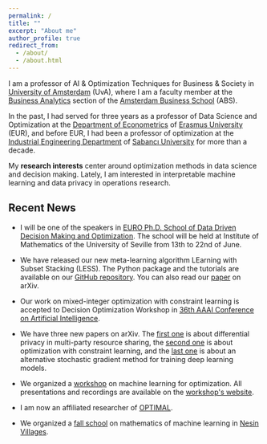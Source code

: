 ```yaml
---
permalink: /
title: ""
excerpt: "About me"
author_profile: true
redirect_from: 
  - /about/
  - /about.html
---
```



I am a professor of AI & Optimization Techniques for Business & Society in [University of Amsterdam](https://www.uva.nl/en) (UvA), where I am a faculty member at the [Business Analytics](https://abs.uva.nl/content/sections/operations-management/operations-management.html) section of the [Amsterdam Business School](https://abs.uva.nl/) (ABS). 

In the past, I had served for three years as a professor of Data Science and Optimization at the [Department of Econometrics](https://www.eur.nl/en/ese/department-econometrics) of [Erasmus University](https://www.eur.nl/) (EUR), and before EUR, I had been a professor of optimization at the [Industrial Engineering Department](https://ie.sabanciuniv.edu/) of [Sabancı University](https://www.sabanciuniv.edu/) for more than a decade.

My **research interests** center around optimization methods in data science and decision making. Lately, I am interested in interpretable machine learning and data privacy in operations research.

Recent News
------

- I will be one of the speakers in [EURO Ph.D. School of Data Driven Decision Making and Optimization](https://congreso.us.es/epsdata/). The school will be held at Institute of Mathematics of the University of Seville from 13th to 22nd of June.

- We have released our new meta-learning algorithm LEarning with Subset Stacking (LESS). The Python package and the tutorials are available on our [GitHub repository](https://github.com/sibirbil/LESS). You can also read our [paper](https://arxiv.org/abs/2112.06251) on arXiv.

- Our work on mixed-integer optimization with constraint learning is accepted to Decision Optimization Workshop in [36th AAAI Conference on Artificial Intelligence](https://aaai.org/Conferences/AAAI-22/).

- We have three new papers on arXiv. The [first one](https://arxiv.org/abs/2110.10498) is about differential privacy in multi-party resource sharing, the [second one](https://arxiv.org/abs/2111.04469) is about optimization with constraint learning, and the [last one](https://arxiv.org/abs/2111.07058) is about an alternative stochastic gradient method for training deep learning models.
- We organized a [workshop](https://optimal.uva.nl/content/events/events/2021/09/machine-learning-for-optimization-workshop.html) on machine learning for optimization. All presentations and recordings are available on the [workshop's website](https://optimal.uva.nl/content/events/events/2021/09/machine-learning-for-optimization-workshop.html).
- I am now an affiliated researcher of [OPTIMAL](https://optimal.uva.nl).
- We organized a [fall school](https://nesinkoyleri.org/events/2021-yapay-ogrenme-icin-matematik/) on mathematics of machine learning in [Nesin Villages](https://nesinkoyleri.org/en/nesin-villages/).